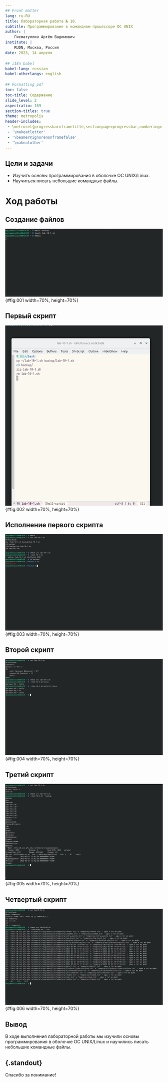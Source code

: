 ```yaml
---
## Front matter
lang: ru-RU
title: Лабораторная работа № 10.
subtitle: Программирование в командном процессоре ОС UNIX
author: |
	Гисматуллин Артём Вадимович
institute: |
	RUDN, Москва, Россия
date: 2023, 14 апреля

## i18n babel
babel-lang: russian
babel-otherlangs: english

## Formatting pdf
toc: false
toc-title: Содержание
slide_level: 2
aspectratio: 169
section-titles: true
theme: metropolis
header-includes:
 - \metroset{progressbar=frametitle,sectionpage=progressbar,numbering=fraction}
 - '\makeatletter'
 - '\beamer@ignorenonframefalse'
 - '\makeatother'
---
```


## Цели и задачи

 - Изучить основы программирования в оболочке ОС UNIX/Linux. 
 - Научиться писать небольшие командные файлы.
 
# Ход работы

## Создание файлов

![Командная строка. Создание файлов](image/01.png){#fig:001 width=70%, height=70%}

## Первый скрипт

![emacs. Написание первого скрипта](image/02.png){#fig:002 width=70%, height=70%}

## Исполнение первого скрипта

![Командная строка. Исполнение первого скрипта](image/03.png){#fig:003 width=70%, height=70%}

## Второй скрипт

![Командная строка. Исполнение второго скрипта](image/04.png){#fig:004 width=70%, height=70%}

## Третий скрипт

![Командная строка. Исполнение третьего скрипта](image/05.png){#fig:005 width=70%, height=70%}
 
## Четвертый скрипт

![Командная строка. Исполнение четвертого скрипта](image/06.png){#fig:006 width=70%, height=70%}

## Вывод

В ходе выполнения лабораторной работы мы изучили основы программирования в оболочке ОС UNIX/Linux и научились писать небольшие командные файлы.

## {.standout}

Спасибо за понимание!

